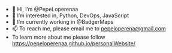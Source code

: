 - 👋 Hi, I’m @PepeLoperenaa
- 👀 I’m interested in, Python, DevOps, JavaScript
- 🌱 I’m currently working in @BadgerMaps
- 📫 To reach me, please email me to pepeloperena@gmail.com 
- To learn more about me please follow https://pepeloperenaa.github.io/personalWebsite/
